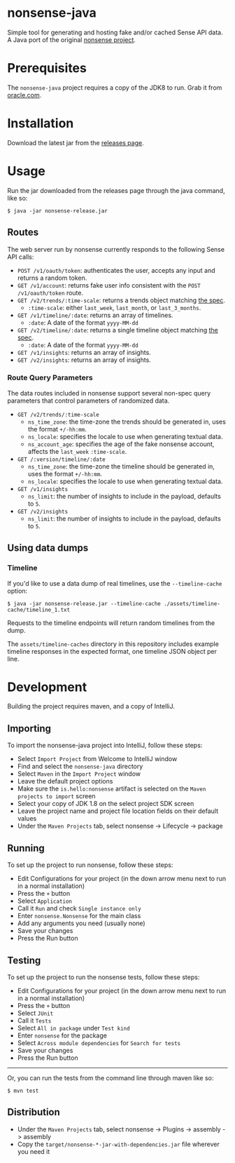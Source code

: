 # nonsense-java

Simple tool for generating and hosting fake and/or cached Sense API data. A Java port of the original [nonsense project](https://github.com/hello/nonsense).

# Prerequisites

The `nonsense-java` project requires a copy of the JDK8 to run. Grab it from [oracle.com](http://www.oracle.com/technetwork/java/javase/downloads/jdk8-downloads-2133151.html).

# Installation

Download the latest jar from the [releases page](https://github.com/hello/nonsense-java/releases).

# Usage

Run the jar downloaded from the releases page through the java command, like so:

```
$ java -jar nonsense-release.jar
```

## Routes

The web server run by nonsense currently responds to the following Sense API calls:

- `POST /v1/oauth/token`: authenticates the user, accepts any input and returns a random token.
- `GET /v1/account`: returns fake user info consistent with the `POST /v1/oauth/token` route.
- `GET /v2/trends/:time-scale`: returns a trends object matching [the spec](https://github.com/hello/suripu-spec/blob/master/v2/trends.apib).
  - `:time-scale`: either `last_week`, `last_month`, or `last_3_months`.
- `GET /v1/timeline/:date`: returns an array of timelines.
  - `:date`: A date of the format `yyyy-MM-dd`
- `GET /v2/timeline/:date`: returns a single timeline object matching [the spec](https://github.com/hello/suripu-spec/blob/master/v2/trends.apib).
  - `:date`: A date of the format `yyyy-MM-dd`
- `GET /v1/insights`: returns an array of insights.
- `GET /v2/insights`: returns an array of insights.

### Route Query Parameters

The data routes included in nonsense support several non-spec query parameters that control
parameters of randomized data.

- `GET /v2/trends/:time-scale`
    - `ns_time_zone`: the time-zone the trends should be generated in, uses the format `+/-hh:mm`.
    - `ns_locale`: specifies the locale to use when generating textual data.
    - `ns_account_age`: specifies the age of the fake nonsense account, affects the `last_week` `:time-scale`.
- `GET /:version/timeline/:date`
    - `ns_time_zone`: the time-zone the timeline should be generated in, uses the format `+/-hh:mm`.
    - `ns_locale`: specifies the locale to use when generating textual data.
- `GET /v1/insights`
    - `ns_limit`: the number of insights to include in the payload, defaults to `5`.
- `GET /v2/insights`
    - `ns_limit`: the number of insights to include in the payload, defaults to `5`.

## Using data dumps

### Timeline

If you'd like to use a data dump of real timelines, use the `--timeline-cache` option:

```
$ java -jar nonsense-release.jar --timeline-cache ./assets/timeline-cache/timeline_1.txt
```

Requests to the timeline endpoints will return random timelines from the dump.

The `assets/timeline-caches` directory in this repository includes example timeline
responses in the expected format, one timeline JSON object per line.

# Development

Building the project requires maven, and a copy of IntelliJ.

## Importing

To import the nonsense-java project into IntelliJ, follow these steps:

- Select `Import Project` from Welcome to IntelliJ window
- Find and select the `nonsense-java` directory
- Select `Maven` in the `Import Project` window
- Leave the default project options
- Make sure the `is.hello:nonsense` artifact is selected on the `Maven projects to import` screen
- Select your copy of JDK 1.8 on the select project SDK screen
- Leave the project name and project file location fields on their default values
- Under the `Maven Projects` tab, select nonsense -> Lifecycle -> package

## Running

To set up the project to run nonsense, follow these steps:

- Edit Configurations for your project (in the down arrow menu next to run in a normal installation)
- Press the `+` button
- Select `Application`
- Call it `Run` and check `Single instance only`
- Enter `nonsense.Nonsense` for the main class
- Add any arguments you need (usually none)
- Save your changes
- Press the Run button

## Testing

To set up the project to run the nonsense tests, follow these steps:

- Edit Configurations for your project (in the down arrow menu next to run in a normal installation)
- Press the `+` button
- Select `JUnit`
- Call it `Tests`
- Select `All in package` under `Test kind`
- Enter `nonsense` for the package
- Select `Across module dependencies` for `Search for tests`
- Save your changes
- Press the Run button

---

Or, you can run the tests from the command line through maven like so:

```
$ mvn test
```

## Distribution

- Under the `Maven Projects` tab, select nonsense -> Plugins -> assembly -> assembly
- Copy the `target/nonsense-*-jar-with-dependencies.jar` file wherever you need it
